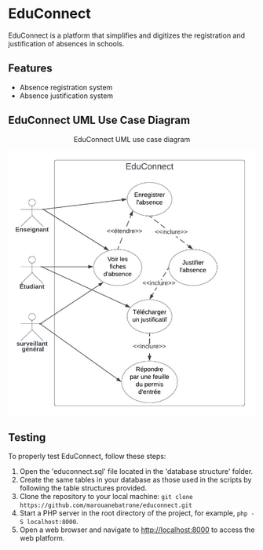 # EduConnect
EduConnect is a platform that simplifies and digitizes the registration and justification of absences in schools.

## Features
- Absence registration system
- Absence justification system

## EduConnect UML Use Case Diagram
<div align="center">
  <p style="text-align: center;">EduConnect UML use case diagram</p>
  <img src="styles/images/Use case Diagram.png" alt="use case diagram" width="800px" style="display: block; margin: 0 auto;"/>
</div>

## Testing
To properly test EduConnect, follow these steps:

1. Open the 'educonnect.sql' file located in the 'database structure' folder.
2. Create the same tables in your database as those used in the scripts by following the table structures provided.
3. Clone the repository to your local machine: `git clone https://github.com/marouanebatrone/educonnect.git`
4. Start a PHP server in the root directory of the project, for example, `php -S localhost:8000`.
5. Open a web browser and navigate to [http://localhost:8000](http://localhost:8000) to access the web platform.
